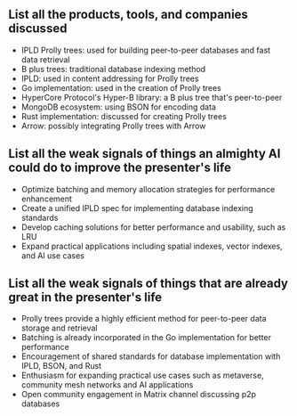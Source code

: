 ## List all the products, tools, and companies discussed

- IPLD Prolly trees: used for building peer-to-peer databases and fast data retrieval
- B plus trees: traditional database indexing method
- IPLD: used in content addressing for Prolly trees
- Go implementation: used in the creation of Prolly trees
- HyperCore Protocol's Hyper-B library: a B plus tree that's peer-to-peer
- MongoDB ecosystem: using BSON for encoding data
- Rust implementation: discussed for creating Prolly trees
- Arrow: possibly integrating Prolly trees with Arrow

## List all the weak signals of things an almighty AI could do to improve the presenter's life

- Optimize batching and memory allocation strategies for performance enhancement
- Create a unified IPLD spec for implementing database indexing standards
- Develop caching solutions for better performance and usability, such as LRU
- Expand practical applications including spatial indexes, vector indexes, and AI use cases

## List all the weak signals of things that are already great in the presenter's life

- Prolly trees provide a highly efficient method for peer-to-peer data storage and retrieval
- Batching is already incorporated in the Go implementation for better performance
- Encouragement of shared standards for database implementation with IPLD, BSON, and Rust 
- Enthusiasm for expanding practical use cases such as metaverse, community mesh networks and AI applications
- Open community engagement in Matrix channel discussing p2p databases